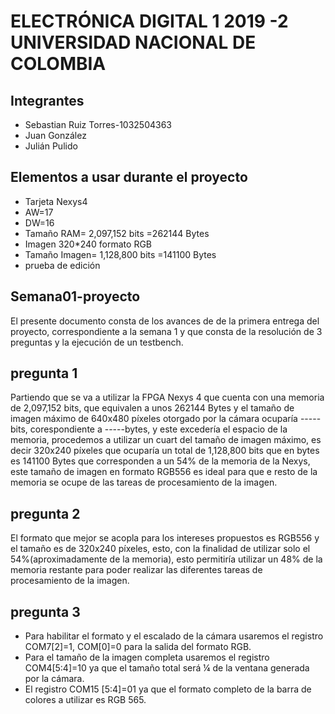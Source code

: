 ﻿# ELECTRÓNICA DIGITAL 1 2019 -2 UNIVERSIDAD NACIONAL DE COLOMBIA 
## Integrantes
* Sebastian Ruiz Torres-1032504363
* Juan González
* Julián Pulido
## Elementos a usar durante el proyecto
* Tarjeta Nexys4
* AW=17
* DW=16
* Tamaño RAM= 2,097,152 bits =262144 Bytes
* Imagen 320*240 formato RGB
* Tamaño Imagen= 1,128,800 bits =141100 Bytes
* prueba de edición
## Semana01-proyecto

El presente documento consta de los avances de de la primera entrega del proyecto, correspondiente a la semana 1 y que consta de la resolución de 3 preguntas y la ejecución de un testbench.

## pregunta 1
Partiendo que se va a utilizar la FPGA Nexys 4 que cuenta con una memoria de  2,097,152 bits, que equivalen a unos 262144 Bytes y el tamaño de imagen máximo  de 640x480 píxeles otorgado por la cámara ocuparía ----- bits, corespondiente a -----bytes, y este excedería el espacio de la memoria, procedemos a utilizar un cuart del tamaño de imagen máximo, es decir 320x240 píxeles que ocuparía un total de 1,128,800 bits que en bytes es 141100 Bytes que corresponden a un 54% de la memoria de la Nexys, este tamaño de imagen en formato RGB556 es ideal para que e resto de la memoria se ocupe de las tareas de procesamiento de la imagen.

## pregunta 2
El formato que mejor se acopla para los intereses propuestos es RGB556 y el tamaño es de 320x240 píxeles, esto, con la finalidad de utilizar solo 
el 54%(aproximadamente de la memoria), esto permitiría utilizar un 48% de la memoria restante para poder realizar las diferentes tareas de procesamiento de la imagen.

## pregunta 3

* Para habilitar el formato y el escalado de la cámara usaremos el registro COM7[2]=1, COM[0]=0 para la salida del formato RGB.
* Para el tamaño de la imagen completa usaremos el registro COM4[5:4]=10 ya que el tamaño total será ¼ de la ventana generada por la cámara.
* El registro COM15 [5:4]=01 ya que el formato completo de la barra de colores a utilizar es RGB 565.


